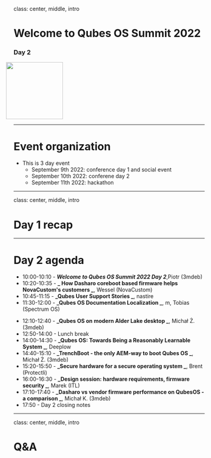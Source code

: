 class: center, middle, intro

# Welcome to Qubes OS Summit 2022

### Day 2

<img src="remark-templates/3mdeb-presentation-template/images/logo.png" width="150px" style="margin-left:-20px">

---

# Event organization

* This is 3 day event
  - September 9th 2022: conference day 1 and social event
  - September 10th 2022: conferene day 2
  - September 11th 2022: hackathon

---

class: center, middle, intro

# Day 1 recap

---

# Day 2 agenda

* 10:00-10:10 - **_Welcome to Qubes OS Summit 2022 Day 2_**,Piotr (3mdeb) 
* 10:20-10:35 - **_ How Dasharo coreboot based firmware helps NovaCustom's customers _**, Wessel (NovaCustom)
* 10:45-11:15 - **_Qubes User Support Stories _**, nastire
* 11:30-12:00 - **_Qubes OS Documentation Localization _**, m, Tobias (Spectrum OS)
- 12:10-12:40 - **_Qubes OS on modern Alder Lake desktop _**, Michał Ż. (3mdeb)
- 12:50-14:00 - Lunch break
- 14:00-14:30 - **_Qubes OS: Towards Being a Reasonably Learnable System _**, Deeplow
- 14:40-15:10 - **_TrenchBoot - the only AEM-way to boot Qubes OS _**, Michał Ż. (3mdeb) 
- 15:20-15:50 - **_Secure hardware for a secure operating system _**, Brent (Protectli)
- 16:00-16:30 - **_Design session: hardware requirements, firmware security _**, Marek (ITL)
- 17:10-17:40 - **_Dasharo vs vendor firmware performance on QubesOS - a comparison _**, Michał K. (3mdeb)
- 17:50 - Day 2 closing notes

---

class: center, middle, intro

# Q&A

